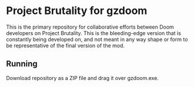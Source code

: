 # Project Brutality for gzdoom
This is the primary repository for collaborative efforts between Doom developers on Project Brutality.
This is the bleeding-edge version that is constantly being developed on, and not meant in any way shape or form to be representative of the final version of the mod.
## Running
Download repository as a ZIP file and drag it over gzdoom.exe. 
